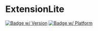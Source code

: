 # ExtensionLite
[![Badge w/ Version](https://cocoapod-badges.herokuapp.com/v/ExtensionLite/badge.png)](https://cocoadocs.org/docsets/ExtensionLite)
[![Badge w/ Platform](https://cocoapod-badges.herokuapp.com/p/ExtensionLite/badge.svg)](https://cocoadocs.org/docsets/ExtensionLite)
